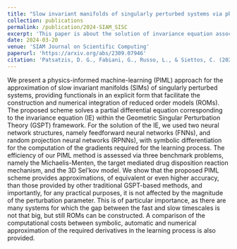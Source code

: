 ```yaml
---
title: "Slow invariant manifolds of singularly perturbed systems via physics-informed machine learning"
collection: publications
permalink: /publication/2024-SIAM_SISC
excerpt: 'This paper is about the solution of invariance equation associated with SIM via PINNs'
date: 2024-03-20
venue: 'SIAM Journal on Scientific Computing'
paperurl: 'https://arxiv.org/abs/2309.07946'
citation: 'Patsatzis, D. G., Fabiani, G., Russo, L., & Siettos, C. (2024). Slow invariant manifolds of singularly perturbed systems via physics-informed machine learning. SIAM Journal on Scientific Computing, 2024'
---
```


We present a physics-informed machine-learning (PIML) approach for the approximation of slow invariant manifolds (SIMs) of singularly perturbed systems, providing functionals in an explicit form that facilitate the construction and numerical integration of reduced order models (ROMs). The proposed scheme solves a partial differential equation corresponding to the invariance equation (IE) within the Geometric Singular Perturbation Theory (GSPT) framework. For the solution of the IE, we used two neural network structures, namely feedforward neural networks (FNNs), and random projection neural networks (RPNNs), with symbolic differentiation for the computation of the gradients required for the learning process. The efficiency of our PIML method is assessed via three benchmark problems, namely the Michaelis-Menten, the target mediated drug disposition reaction mechanism, and the 3D Sel'kov model. We show that the proposed PIML scheme provides approximations, of equivalent or even higher accuracy, than those provided by other traditional GSPT-based methods, and importantly, for any practical purposes, it is not affected by the magnitude of the perturbation parameter. This is of particular importance, as there are many systems for which the gap between the fast and slow timescales is not that big, but still ROMs can be constructed. A comparison of the computational costs between symbolic, automatic and numerical approximation of the required derivatives in the learning process is also provided.
